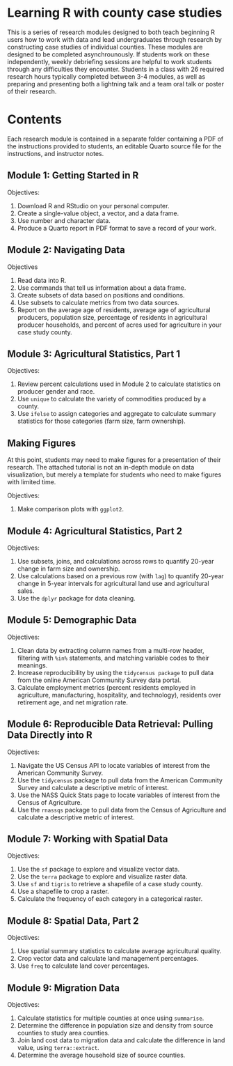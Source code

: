 # Learning R with county case studies
This is a series of research modules designed to both teach beginning R users how to work with data and lead undergraduates through research by constructing case studies of individual counties. These modules are designed to be completed asynchrounously. If students work on these independently, weekly debriefing sessions are helpful to work students through any difficulties they encounter. Students in a class with 26 required research hours typically completed between 3-4 modules, as well as preparing and presenting both a lightning talk and a team oral talk or poster of their research.

# Contents
Each research module is contained in a separate folder containing a PDF of the instructions provided to students, an editable Quarto source file for the instructions, and instructor notes.

## Module 1: Getting Started in R

Objectives:
1. Download R and RStudio on your personal computer.
2. Create a single-value object, a vector, and a data frame.
3. Use number and character data.
4. Produce a Quarto report in PDF format to save a record of your work.

## Module 2: Navigating Data

Objectives
1. Read data into R.
2. Use commands that tell us information about a data frame.
3. Create subsets of data based on positions and conditions.
4. Use subsets to calculate metrics from two data sources.
5. Report on the average age of residents, average age of agricultural producers, population
size, percentage of residents in agricultural producer households, and percent of acres
used for agriculture in your case study county.

## Module 3: Agricultural Statistics, Part 1

Objectives:
1. Review percent calculations used in Module 2 to calculate statistics on producer gender
and race.
2. Use `unique` to calculate the variety of commodities produced by a county.
3. Use `ifelse` to assign categories and aggregate to calculate summary statistics for those
categories (farm size, farm ownership).

## Making Figures

At this point, students may need to make figures for a presentation of their research. The attached tutorial is not an in-depth module on data visualization, 
but merely a template for students who need to make figures with limited time.

Objectives:
1. Make comparison plots with `ggplot2`.

## Module 4: Agricultural Statistics, Part 2

Objectives:
1. Use subsets, joins, and calculations across rows to quantify 20-year change in farm size
and ownership.
2. Use calculations based on a previous row (with `lag`) to quantify 20-year change in 5-year
intervals for agricultural land use and agricultural sales.
3. Use the `dplyr` package for data cleaning.

## Module 5: Demographic Data

Objectives:
1. Clean data by extracting column names from a multi-row header, filtering with `%in%`
statements, and matching variable codes to their meanings.
2. Increase reproducibility by using the `tidycensus package` to pull data from the online
American Community Survey data portal.
3. Calculate employment metrics (percent residents employed in agriculture, manufacturing,
hospitality, and technology), residents over retirement age, and net migration rate.

## Module 6: Reproducible Data Retrieval: Pulling Data Directly into R

Objectives:
1. Navigate the US Census API to locate variables of interest from the American Community Survey.
2. Use the `tidycensus` package to pull data from the American Community Survey and
calculate a descriptive metric of interest.
3. Use the NASS Quick Stats page to locate variables of interest from the Census of Agriculture.
4. Use the `rnassqs` package to pull data from the Census of Agriculture and calculate a
descriptive metric of interest.

## Module 7: Working with Spatial Data

Objectives:
1. Use the `sf` package to explore and visualize vector data.
2. Use the `terra` package to explore and visualize raster data.
3. Use `sf` and `tigris` to retrieve a shapefile of a case study county.
4. Use a shapefile to crop a raster.
5. Calculate the frequency of each category in a categorical raster.

## Module 8: Spatial Data, Part 2

Objectives:
1. Use spatial summary statistics to calculate average agricultural quality.
2. Crop vector data and calculate land management percentages.
3. Use `freq` to calculate land cover percentages.

## Module 9: Migration Data

Objectives:
1. Calculate statistics for multiple counties at once using `summarise`.
2. Determine the difference in population size and density from source counties to study
area counties.
3. Join land cost data to migration data and calculate the difference in land value, using
`terra::extract`.
4. Determine the average household size of source counties.

